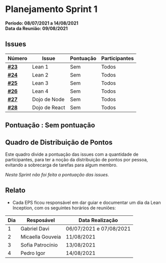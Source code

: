 # Planejamento Sprint 1

**Período: 08/07/2021 a 14/08/2021**<br>
**Data da Reunião: 09/08/2021**

## Issues

| Número | Issue | Pontuação | Participantes |
|--------|-------|-----------|---------------|
| [**#23**](https://github.com/fga-eps-mds/2021.1-Linguas-Indigenas-Docs/issues/23) | Lean 1 | Sem | Todos |
| [**#24**](https://github.com/fga-eps-mds/2021.1-Linguas-Indigenas-Docs/issues/24) | Lean 2 | Sem | Todos |
| [**#25**](https://github.com/fga-eps-mds/2021.1-Linguas-Indigenas-Docs/issues/25) | Lean 3 | Sem | Todos |
| [**#26**](https://github.com/fga-eps-mds/2021.1-Linguas-Indigenas-Docs/issues/26) | Lean 4 | Sem | Todos |
| [**#27**](https://github.com/fga-eps-mds/2021.1-Linguas-Indigenas-Docs/issues/26) | Dojo de Node | Sem | Todos |
| [**#28**](https://github.com/fga-eps-mds/2021.1-Linguas-Indigenas-Docs/issues/26) | Dojo de React | Sem | Todos |

## Pontuação : Sem pontuação

## Quadro de Distribuição de Pontos

Este quadro divide a pontuação das issues com a quantidade de participantes, para ter a noção da distribuição de pontos por pessoa, evitando a sobrecarga de tarefas para algum membro.

_Nesta Sprint não foi feita a pontuação das issues._

## Relato

- Cada EPS ficou responsável em dar guiar e documentar um dia da Lean Inception, com os seguintes horários de reuniões:

| Dia | Resposável | Data Realização |
|-------------|------------|-----------------|
| 1 | Gabriel Davi | 06/07/2021 e 07/08/2021 |
| 2 | Micaella Gouveia | 11/08/2021 |
| 3 | Sofia Patrocínio| 13/08/2021 |
| 4 | Pedro Igor | 14/08/2021 |
